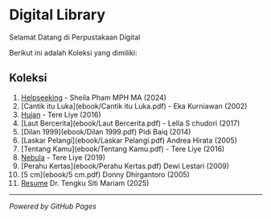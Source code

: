 # Digital Library
Selamat Datang di Perpustakaan Digital

Berikut ini adalah Koleksi yang dimiliki:

## Koleksi

1. [Helpseeking](ebook/Helpseeking.pdf) - Sheila Pham MPH MA (2024)
2. [Cantik itu Luka](ebook/Cantik itu Luka.pdf) - Eka Kurniawan (2002)
3. [Hujan](ebook/Hujan.pdf) - Tere Liye (2016)
4. [Laut Bercerita](ebook/Laut Bercerita.pdf) - Lella S chudori (2017)
5. [Dilan 1999](ebook/Dilan 1999.pdf) Pidi Baiq (2014)
6. [Laskar Pelangi](ebook/Laskar Pelangi.pdf) Andrea Hirata (2005)
7. [Tentang Kamu](ebook/Tentang Kamu.pdf) - Tere Liye (2016)
8. [Nebula](ebook/Nebula.pdf) - Tere Liye (2019)
9. [Perahu Kertas](ebook/Perahu Kertas.pdf) Dewi Lestari (2009)
10. [5 cm](ebook/5 cm.pdf) Donny Dhirgantoro (2005)
11. [Resume](Resume.pdf) Dr. Tengku Siti Mariam (2025)
---

*Powered by GitHub Pages* 
